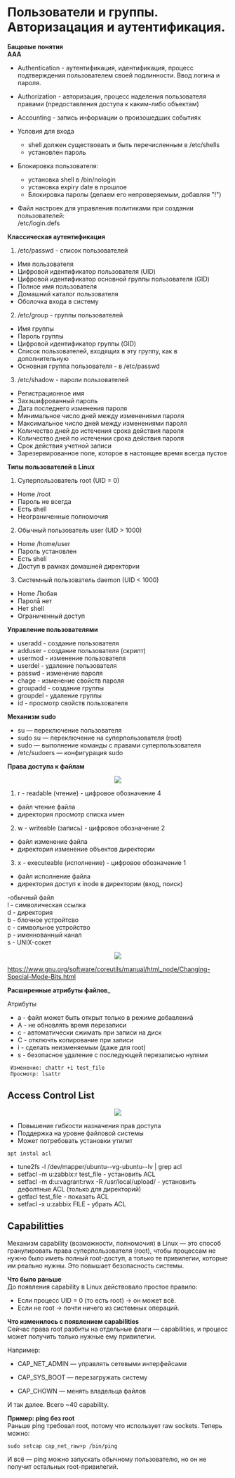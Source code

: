 # Пользователи и группы. Авторизацация и аутентификация.
__Бащовые понятия__   
 **AAA** 
- Authentication - аутентификация, идентификация, процесс подтверждения пользователем своей подлинности. Ввод логина и пароля.
- Authorization - авторизация, процесс наделения пользователя правами (предоставления доступа к каким-либо объектам)
- Accounting - запись информации о произошедших событиях    

- Условия для входа
   - shell должен существовать и быть перечисленным в /etc/shells
   - установлен пароль
- Блокировка пользователя:
   - установка shell в /bin/nologin
   - установка expiry date в прошлое
   - Блокировка паролы (делаем его непроверяемым, добавляя "!")
- Файл настроек для управления политиками при создании пользователей:     
/etc/login.defs



__Классическая аутентификация__     
1. /etc/passwd - список пользователей   
- Имя пользователя
- Цифровой идентификатор пользователя (UID)
- Цифровой идентификатор основной группы пользователя (GID)
- Полное имя пользователя
- Домашний каталог пользователя
- Оболочка входа в систему
2. /etc/group - группы пользователей
- Имя группы
- Пароль группы
- Цифровой идентификатор группы (GID)
- Список пользователей, входящих в эту группу, как в дополнительную
- Основная группа пользователя - в /etc/passwd
3. /etc/shadow - пароли пользователей
- Регистрационное имя
- Захэшифрованный пароль
- Дата последнего изменения пароля
- Минимальное число дней между изменениями пароля
- Максимальное число дней между изменениями пароля
- Количество дней до истечения срока действия пароля
- Количество дней по истечении срока действия пароля
- Срок действия учетной записи
- Зарезервированное поле, которое в настоящее время всегда пустое


**Типы пользователей в Linux**
1. Суперпользователь root (UID = 0)
- Home /root
- Пароль не всегда
- Есть shell
- Неограниченные полномочия
2. Обычный пользователь user (UID > 1000)
- Home /home/user
- Пароль установлен
- Есть shell
- Доступ в рамках домашней директории
3. Системный пользователь daemon (UID < 1000)
- Home Любая
- Паролā нет
- Нет shell
- Ограниченный доступ

__Управление пользователями__    
- useradd - создание пользователя
- adduser - создание пользователя (скрипт)
- usermod - изменение пользователя
- userdel - удаление пользователя
- passwd - изменение пароля
- chage - изменение свойств пароля
- groupadd - создание группы
- groupdel - удаление группы
- id - просмотр свойств пользователя

__Механизм sudo__    
- su — переключение пользователя
- sudo su — переключение на суперпользователя (root)
- sudo — выполнение команды с правами суперпользователя
- /etc/sudoers — конфигурация sudo

__Права доступа к файлам__   

<p align="center">
<image src="https://github.com/LLlMEJIb87/LINUX/blob/main/%D0%91%D0%B5%D0%B7%D0%BE%D0%BF%D0%B0%D1%81%D0%BD%D0%BE%D1%81%D1%82%D1%8C/Pictures/bits_dostup.PNG">
</p>    
  
 1. r - readable (чтение) - цифровое обозначение 4
- файл чтение файла   
- директория просмотр списка имен    
2. w - writeable (запись) - цифровое обозначение 2
- файл изменение файла    
- директория изменение объектов директории   
3. x - executeable (исполнение) - цифровое обозначение 1
- файл исполнение файла    
- директория доступ к inode в директории (вход, поиск)

 
-обычный файл    
l - символическая ссылка    
d - директория   
b - блочное устройтсво    
с - символьное устройство    
p - именнованный канал    
s - UNIX-сокет   

<p align="center">
<image src="https://github.com/LLlMEJIb87/LINUX/blob/main/%D0%91%D0%B5%D0%B7%D0%BE%D0%BF%D0%B0%D1%81%D0%BD%D0%BE%D1%81%D1%82%D1%8C/Pictures/spec_bits_dostup.PNG">
</p>        

https://www.gnu.org/software/coreutils/manual/html_node/Changing-Special-Mode-Bits.html    

__Расширенные атрибуты файлов___   

 Атрибуты
- a - файл может быть открыт только в режиме добавлениā
- A - не обновлять время перезаписи
- c - автоматически сжимать при записи на диск
- C - отключть копирование при записи
- i - сделать неизменяемым (даже для root)
- s - безопасное удаление с последующей перезаписью нулями    
```
 Изменение: chattr +i test_file
 Просмотр: lsattr
```

## Access Control List  

<p align="center">
<image src="https://github.com/LLlMEJIb87/LINUX/blob/main/%D0%91%D0%B5%D0%B7%D0%BE%D0%BF%D0%B0%D1%81%D0%BD%D0%BE%D1%81%D1%82%D1%8C/Pictures/ACL.PNG">
</p>      

- Повышение гибкости назначения прав доступа
- Поддержка на уровне файловой системы
- Может потребовать установки утилит
```
apt instal acl
```
- tune2fs -l /dev/mapper/ubuntu--vg-ubuntu--lv | grep acl
- setfacl -m u:zabbix:r test_file - установить ACL
- setfacl -m d:u:vagrant:rwx -R /usr/local/upload/ - установить дефолтные ACL (только для директорий)
- getfacl test_file - показать ACL
- setfacl -x u:zabbix FILE - убрать ACL

## Capabilitties
Механизм capability (возможности, полномочия) в Linux — это способ гранулировать права суперпользователя (root), чтобы процессам не нужно было иметь полный root-доступ, а только те привилегии, которые им реально нужны. Это повышает безопасность системы.   

__Что было раньше__    
До появления capability в Linux действовало простое правило:
- Если процесс UID = 0 (то есть root) → он может всё.
- Если не root → почти ничего из системных операций.        

__Что изменилось с появлением capabilities__     
Сейчас права root разбиты на отдельные флаги — capabilities, и процесс может получить только нужные ему привилегии.     

Например:

- CAP_NET_ADMIN — управлять сетевыми интерфейсами

- CAP_SYS_BOOT — перезагружать систему

- CAP_CHOWN — менять владельца файлов

И так далее. Всего ~40 capability.     

__Пример: ping без root__     
Раньше ping требовал root, потому что использует raw sockets. Теперь можно:
```
sudo setcap cap_net_raw+p /bin/ping
```
И всё — ping можно запускать обычному пользователю, но он не получит остальных root-привилегий.
